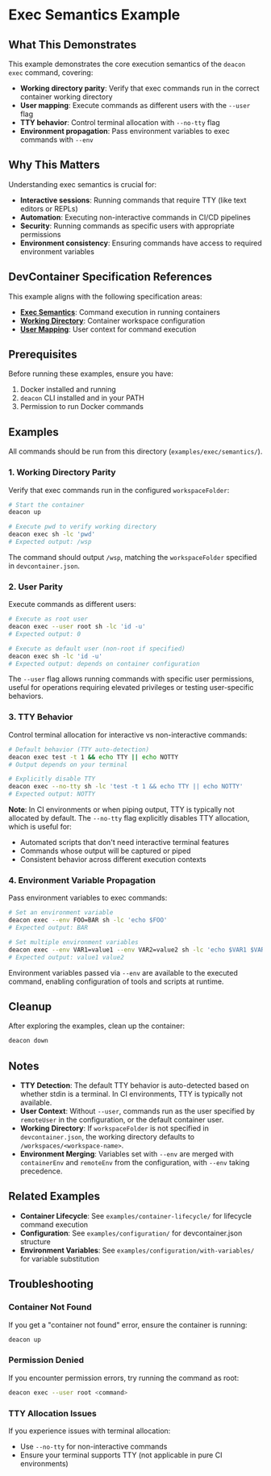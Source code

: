 # Exec Semantics Example

## What This Demonstrates

This example demonstrates the core execution semantics of the `deacon exec` command, covering:

- **Working directory parity**: Verify that exec commands run in the correct container working directory
- **User mapping**: Execute commands as different users with the `--user` flag
- **TTY behavior**: Control terminal allocation with `--no-tty` flag
- **Environment propagation**: Pass environment variables to exec commands with `--env`

## Why This Matters

Understanding exec semantics is crucial for:
- **Interactive sessions**: Running commands that require TTY (like text editors or REPLs)
- **Automation**: Executing non-interactive commands in CI/CD pipelines
- **Security**: Running commands as specific users with appropriate permissions
- **Environment consistency**: Ensuring commands have access to required environment variables

## DevContainer Specification References

This example aligns with the following specification areas:
- **[Exec Semantics](https://containers.dev/implementors/spec/#exec)**: Command execution in running containers
- **[Working Directory](https://containers.dev/implementors/spec/#workspace-folder)**: Container workspace configuration
- **[User Mapping](https://containers.dev/implementors/spec/#remote-user)**: User context for command execution

## Prerequisites

Before running these examples, ensure you have:
1. Docker installed and running
2. `deacon` CLI installed and in your PATH
3. Permission to run Docker commands

## Examples

All commands should be run from this directory (`examples/exec/semantics/`).

### 1. Working Directory Parity

Verify that exec commands run in the configured `workspaceFolder`:

```sh
# Start the container
deacon up

# Execute pwd to verify working directory
deacon exec sh -lc 'pwd'
# Expected output: /wsp
```

The command should output `/wsp`, matching the `workspaceFolder` specified in `devcontainer.json`.

### 2. User Parity

Execute commands as different users:

```sh
# Execute as root user
deacon exec --user root sh -lc 'id -u'
# Expected output: 0

# Execute as default user (non-root if specified)
deacon exec sh -lc 'id -u'
# Expected output: depends on container configuration
```

The `--user` flag allows running commands with specific user permissions, useful for operations requiring elevated privileges or testing user-specific behaviors.

### 3. TTY Behavior

Control terminal allocation for interactive vs non-interactive commands:

```sh
# Default behavior (TTY auto-detection)
deacon exec test -t 1 && echo TTY || echo NOTTY
# Output depends on your terminal

# Explicitly disable TTY
deacon exec --no-tty sh -lc 'test -t 1 && echo TTY || echo NOTTY'
# Expected output: NOTTY
```

**Note**: In CI environments or when piping output, TTY is typically not allocated by default. The `--no-tty` flag explicitly disables TTY allocation, which is useful for:
- Automated scripts that don't need interactive terminal features
- Commands whose output will be captured or piped
- Consistent behavior across different execution contexts

### 4. Environment Variable Propagation

Pass environment variables to exec commands:

```sh
# Set an environment variable
deacon exec --env FOO=BAR sh -lc 'echo $FOO'
# Expected output: BAR

# Set multiple environment variables
deacon exec --env VAR1=value1 --env VAR2=value2 sh -lc 'echo $VAR1 $VAR2'
# Expected output: value1 value2
```

Environment variables passed via `--env` are available to the executed command, enabling configuration of tools and scripts at runtime.

## Cleanup

After exploring the examples, clean up the container:

```sh
deacon down
```

## Notes

- **TTY Detection**: The default TTY behavior is auto-detected based on whether stdin is a terminal. In CI environments, TTY is typically not available.
- **User Context**: Without `--user`, commands run as the user specified by `remoteUser` in the configuration, or the default container user.
- **Working Directory**: If `workspaceFolder` is not specified in `devcontainer.json`, the working directory defaults to `/workspaces/<workspace-name>`.
- **Environment Merging**: Variables set with `--env` are merged with `containerEnv` and `remoteEnv` from the configuration, with `--env` taking precedence.

## Related Examples

- **Container Lifecycle**: See `examples/container-lifecycle/` for lifecycle command execution
- **Configuration**: See `examples/configuration/` for devcontainer.json structure
- **Environment Variables**: See `examples/configuration/with-variables/` for variable substitution

## Troubleshooting

### Container Not Found

If you get a "container not found" error, ensure the container is running:

```sh
deacon up
```

### Permission Denied

If you encounter permission errors, try running the command as root:

```sh
deacon exec --user root <command>
```

### TTY Allocation Issues

If you experience issues with terminal allocation:
- Use `--no-tty` for non-interactive commands
- Ensure your terminal supports TTY (not applicable in pure CI environments)
